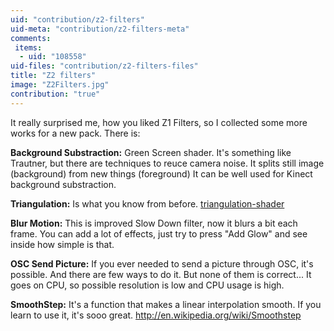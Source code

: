 ```yaml
---
uid: "contribution/z2-filters"
uid-meta: "contribution/z2-filters-meta"
comments: 
 items: 
  - uid: "108558"
uid-files: "contribution/z2-filters-files"
title: "Z2 filters"
image: "Z2Filters.jpg"
contribution: "true"
---
```


It really surprised me, how you liked Z1 Filters, so I collected some more works for a new pack. There is:

**Background Substraction:** 
Green Screen shader. It's something like Trautner, but there are techniques to reuce camera noise. It splits still image (background) from new things (foreground)
It can be well used for Kinect background substraction.

**Triangulation:**
Is what you know from before. [triangulation-shader](xref:contribution/triangulation-shader)

**Blur Motion:**
This is improved Slow Down filter, now it blurs a bit each frame. You can add a lot of effects, just try to press "Add Glow" and see inside how simple is that.

**OSC Send Picture:**
If you ever needed to send a picture through OSC, it's possible. And there are few ways to do it. But none of them is correct... It goes on CPU, so possible resolution is low and CPU usage is high.

**SmoothStep:**
It's a function that makes a linear interpolation smooth. If you learn to use it, it's sooo great. <http://en.wikipedia.org/wiki/Smoothstep>
